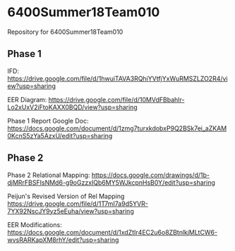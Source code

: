 # 6400Summer18Team010
Repository for 6400Summer18Team010  
## Phase 1
IFD:
https://drive.google.com/file/d/1hwuiTAVA3RQhiYVtfjYxWuRMSZLZO2R4/view?usp=sharing

EER Diagram:
https://drive.google.com/file/d/10MVdFBbahlr-Lo2xUxV2iFtoKAXX0BQD/view?usp=sharing

Phase 1 Report Google Doc:
https://docs.google.com/document/d/1zmg7turxkdobxP9Q2BSk7ei_aZKAM0KcnS5zYa5AzxU/edit?usp=sharing


## Phase 2
Phase 2 Relational Mapping:
https://docs.google.com/drawings/d/1b-djMRrFBSFIsNMd6-g9oGzzxIQb6MY5WJkcpnHsB0Y/edit?usp=sharing

Peijun's Revised Version of Rel Mapping
https://drive.google.com/file/d/1T7mI7a9d5YVR-7YX92NscJY9yz5eEuha/view?usp=sharing

EER Modifications:
https://docs.google.com/document/d/1xdZtIr4EC2u6o8ZBtnlkjMLtCW6-wvsRARKapXM8rhY/edit?usp=sharing
